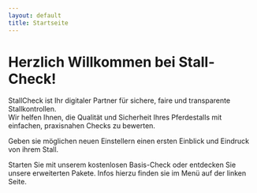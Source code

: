 ```yaml
---
layout: default
title: Startseite
---
```


# Herzlich Willkommen bei Stall-Check!

StallCheck ist Ihr digitaler Partner für sichere, faire und transparente Stallkontrollen.  
Wir helfen Ihnen, die Qualität und Sicherheit Ihres Pferdestalls mit einfachen, praxisnahen Checks zu bewerten.

Geben sie möglichen neuen Einstellern einen ersten Einblick und Eindruck von ihrem Stall.

Starten Sie mit unserem kostenlosen Basis-Check oder entdecken Sie unsere erweiterten Pakete.
Infos hierzu finden sie im Menü auf der linken Seite.
